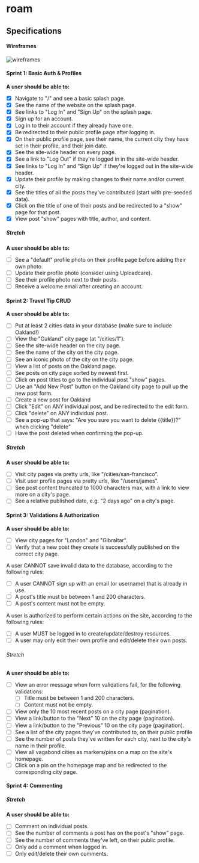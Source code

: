 # roam

## Specifications

#### Wireframes
![wireframes](https://cloud.githubusercontent.com/assets/3010270/25254113/c2660cca-25d8-11e7-9a1b-22c254e9b75f.png)

#### Sprint 1: Basic Auth & Profiles

**A user should be able to:**

- [x] Navigate to "/" and see a basic splash page.
- [x] See the name of the website on the splash page.
- [x] See links to "Log In" and "Sign Up" on the splash page.
- [x] Sign up for an account.
- [x] Log in to their account if they already have one.
- [x] Be redirected to their public profile page after logging in.
- [x] On their public profile page, see their name, the current city they have set in their profile, and their join date.
- [x] See the site-wide header on every page.
- [x] See a link to "Log Out" if they're logged in in the site-wide header.
- [x] See links to "Log In" and "Sign Up" if they're logged out in the site-wide header.
- [x] Update their profile by making changes to their name and/or current city.
- [x] See the titles of all the posts they've contributed (start with pre-seeded data).
- [x] Click on the title of one of their posts and be redirected to a "show" page for that post.
- [x] View post "show" pages with title, author, and content.

##### Stretch

**A user should be able to:**

- [ ] See a "default" profile photo on their profile page before adding their own photo.
- [ ] Update their profile photo (consider using Uploadcare).
- [ ] See their profile photo next to their posts.
- [ ] Receive a welcome email after creating an account.

#### Sprint 2: Travel Tip CRUD

**A user should be able to:**

- [ ] Put at least 2 cities data in your database (make sure to include Oakland!)
- [ ] View the "Oakland" city page (at "/cities/1").
- [ ] See the site-wide header on the city page.
- [ ] See the name of the city on the city page.
- [ ] See an iconic photo of the city on the city page.
- [ ] View a list of posts on the Oakland page.
- [ ] See posts on city page sorted by newest first.
- [ ] Click on post titles to go to the individual post "show" pages.
- [ ] Use an "Add New Post" button on the Oakland city page to pull up the new post form.
- [ ] Create a new post for Oakland
- [ ] Click "Edit" on ANY individual post, and be redirected to the edit form.
- [ ] Click "delete" on ANY individual post.
- [ ] See a pop-up that says: "Are you sure you want to delete {{title}}?" when clicking "delete"
- [ ] Have the post deleted when confirming the pop-up.

##### Stretch

**A user should be able to:**

- [ ] Visit city pages via pretty urls, like "/cities/san-francisco".
- [ ] Visit user profile pages via pretty urls, like "/users/james".
- [ ] See post content truncated to 1000 characters max, with a link to view more on a city's page.
- [ ] See a relative published date, e.g. "2 days ago" on a city's page.

#### Sprint 3: Validations & Authorization

**A user should be able to:**

- [ ] View city pages for "London" and "Gibraltar".
- [ ] Verify that a new post they create is successfully published on the correct city page.

A user CANNOT save invalid data to the database, according to the following rules:

- [ ] A user CANNOT sign up with an email (or username) that is already in use.
- [ ] A post's title must be between 1 and 200 characters.
- [ ] A post's content must not be empty.

A user is authorized to perform certain actions on the site, according to the following rules:

- [ ] A user MUST be logged in to create/update/destroy resources.
- [ ] A user may only edit their own profile and edit/delete their own posts.

###### Stretch

**A user should be able to:**

- [ ] View an error message when form validations fail, for the following validations:
  - [ ] Title must be between 1 and 200 characters.
  - [ ] Content must not be empty.
- [ ] View only the 10 most recent posts on a city page (pagination).
- [ ] View a link/button to the "Next" 10 on the city page (pagination).
- [ ] View a link/button to the "Previous" 10 on the city page (pagination).
- [ ] See a list of the city pages they've contributed to, on their public profile
- [ ] See the number of posts they've written for each city, next to the city's name in their profile.
- [ ] View all vagabond cities as markers/pins on a map on the site's homepage.
- [ ] Click on a pin on the homepage map and be redirected to the corresponding city page.

#### Sprint 4: Commenting

##### Stretch

**A user should be able to:**

- [ ] Comment on individual posts.
- [ ] See the number of comments a post has on the post's "show" page.
- [ ] See the number of comments they've left, on their public profile.
- [ ] Only add a comment when logged in.
- [ ] Only edit/delete their own comments.
